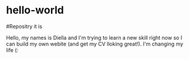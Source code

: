 # hello-world
#Repositry it is

Hello, my names is Diella and I'm trying to learn a new skill right now so I can build my own webite (and get my CV lloking great!).
I'm changing my life (:
